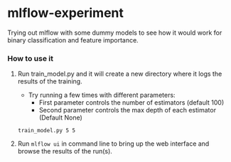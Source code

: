 # mlflow-experiment

Trying out mlflow with some dummy models to see how it would work for binary classification and feature importance.

### How to use it

1. Run train_model.py and it will create a new directory where it logs the results of the training.
    - Try running a few times with different parameters:
        - First parameter controls the number of estimators (default 100)
        - Second parameter controls the max depth of each estimator (Default None)

    `train_model.py 5 5`

2. Run `mlflow ui` in command line to bring up the web interface and browse the results of the run(s).